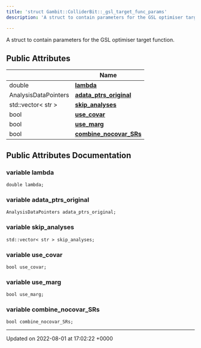 ```yaml
---
title: 'struct Gambit::ColliderBit::_gsl_target_func_params'
description: 'A struct to contain parameters for the GSL optimiser target function. '

---
```









A struct to contain parameters for the GSL optimiser target function. 

## Public Attributes

|                | Name           |
| -------------- | -------------- |
| double | **[lambda](/documentation/code/classes/structgambit_1_1colliderbit_1_1__gsl__target__func__params/#variable-lambda)**  |
| AnalysisDataPointers | **[adata_ptrs_original](/documentation/code/classes/structgambit_1_1colliderbit_1_1__gsl__target__func__params/#variable-adata-ptrs-original)**  |
| std::vector< str > | **[skip_analyses](/documentation/code/classes/structgambit_1_1colliderbit_1_1__gsl__target__func__params/#variable-skip-analyses)**  |
| bool | **[use_covar](/documentation/code/classes/structgambit_1_1colliderbit_1_1__gsl__target__func__params/#variable-use-covar)**  |
| bool | **[use_marg](/documentation/code/classes/structgambit_1_1colliderbit_1_1__gsl__target__func__params/#variable-use-marg)**  |
| bool | **[combine_nocovar_SRs](/documentation/code/classes/structgambit_1_1colliderbit_1_1__gsl__target__func__params/#variable-combine-nocovar-srs)**  |

## Public Attributes Documentation

### variable lambda

```
double lambda;
```


### variable adata_ptrs_original

```
AnalysisDataPointers adata_ptrs_original;
```


### variable skip_analyses

```
std::vector< str > skip_analyses;
```


### variable use_covar

```
bool use_covar;
```


### variable use_marg

```
bool use_marg;
```


### variable combine_nocovar_SRs

```
bool combine_nocovar_SRs;
```


-------------------------------

Updated on 2022-08-01 at 17:02:22 +0000